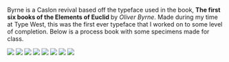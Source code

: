 Byrne is a Caslon revival based off the typeface used in the book, <b>The first six books of the Elements of Euclid </b> by <i> Oliver Byrne</i>. Made during my time at Type West, this was the first ever typeface that I worked on to some level of completion. Below is a process book with some specimens made for class.

<img src="/projects/byrne/images/1.png">
<img src="/projects/byrne/images/2.png">
<img src="/projects/byrne/images/3.png">
<img src="/projects/byrne/images/4.png">
<img src="/projects/byrne/images/5.png">
<img src="/projects/byrne/images/6.png">
<img src="/projects/byrne/images/7.png">
<img src="/projects/byrne/images/8.png">
